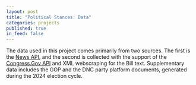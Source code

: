 ```yaml
---
layout: post
title: "Political Stances: Data"
categories: projects
published: true
in_feed: false
---
```


The data used in this project comes primarily from two sources. The first is the [News API](https://newsapi.org/), and the second is collected with the support of the [Congress.Gov API](https://www.congress.gov/) and XML webscraping for the Bill text. Supplementary data includes the GOP and the DNC party platform documents, generated during the 2024 election cycle.
